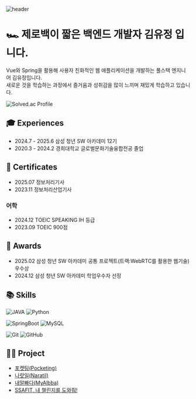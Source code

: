 ![header](https://capsule-render.vercel.app/api?type=waving&color=gradient&customColorList=3&height=200&section=header&text=YUJEONG'S%20GITHUB&fontSize=50&animation=twinkling&fontAlign=68&fontAlignY=36)

# 🏎️ 제로백이 짧은 백엔드 개발자 김유정 입니다.
Vue와 Spring을 활용해 사용자 친화적인 웹 애플리케이션을 개발하는 풀스택 엔지니어 김유정입니다. <br>
새로운 것을 학습하는 과정에서 즐거움과 성취감을 많이 느끼며 재밌게 학습하고 있습니다.

![Solved.ac Profile](http://mazassumnida.wtf/api/v2/generate_badge?boj=aabbc0908)

## 🎓 Experiences
- 2024.7 - 2025.6 삼성 청년 SW 아카데미 12기 </br>
- 2020.3 - 2024.2 경희대학교 글로벌문화기술융합전공 졸업 <br>

## 🪪 Certificates
- 2025.07 정보처리기사 <br>
- 2023.11 정보처리산업기사 <br>
### 어학
- 2024.12 TOEIC SPEAKING IH 등급 <br>
- 2023.09 TOEIC 900점 <br>

## 🏅 Awards
- 2025.02 삼성 청년 SW 아카데미 공통 프로젝트(트랙:WebRTC를 활용한 웹기술) 우수상 <br>
- 2024.12 삼성 청년 SW 아카데미 학업우수자 선정 <br>

## 📚 Skills
![JAVA](https://img.shields.io/badge/-Java-007396?style=for-the-badge&logo=Java11&logoColor=white)
![Python](https://img.shields.io/badge/-Python-3776AB?style=for-the-badge&logo=python&logoColor=white) </br>

![SpringBoot](https://img.shields.io/badge/-SpringBoot-6DB33F?style=for-the-badge&logo=SpringBoot&logoColor=yellow)
![MySQL](https://img.shields.io/badge/-MySQL-4479A1?style=for-the-badge&logo=mysql&logoColor=ffffff) </br>

![Git](https://img.shields.io/badge/-Git-F05032?style=for-the-badge&logo=git&logoColor=ffffff)
![GitHub](https://img.shields.io/badge/-GitHub-181717?style=for-the-badge&logo=github&logoColor=ffffff)

## 👩‍💻 Project
- <a href="https://github.com/pocketing-app/Pocketing">포켓팅(Pocketing)</a>
- <a href="https://github.com/yujeong79/Naratil">나랏일(Naratil)</a>
- <a href="https://github.com/yujeong79/MyAlbba.git">내알빠다(MyAlbba)</a>
- <a href="https://github.com/yujeong79/SSAFY_FINALPJT">SSAFIT, 내 챌린지를 도와줘!</a>
